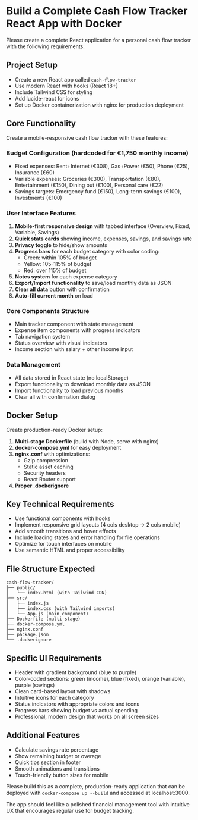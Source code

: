# Build a Complete Cash Flow Tracker React App with Docker

Please create a complete React application for a personal cash flow tracker with the following requirements:

## Project Setup
- Create a new React app called `cash-flow-tracker`
- Use modern React with hooks (React 18+)
- Include Tailwind CSS for styling
- Add lucide-react for icons
- Set up Docker containerization with nginx for production deployment

## Core Functionality
Create a mobile-responsive cash flow tracker with these features:

### Budget Configuration (hardcoded for €1,750 monthly income)
- Fixed expenses: Rent+Internet (€308), Gas+Power (€50), Phone (€25), Insurance (€60)
- Variable expenses: Groceries (€300), Transportation (€80), Entertainment (€150), Dining out (€100), Personal care (€22)
- Savings targets: Emergency fund (€150), Long-term savings (€100), Investments (€100)

### User Interface Features
1. **Mobile-first responsive design** with tabbed interface (Overview, Fixed, Variable, Savings)
2. **Quick stats cards** showing income, expenses, savings, and savings rate
3. **Privacy toggle** to hide/show amounts
4. **Progress bars** for each budget category with color coding:
   - Green: within 105% of budget
   - Yellow: 105-115% of budget  
   - Red: over 115% of budget
5. **Notes system** for each expense category
6. **Export/Import functionality** to save/load monthly data as JSON
7. **Clear all data** button with confirmation
8. **Auto-fill current month** on load

### Core Components Structure
- Main tracker component with state management
- Expense item components with progress indicators
- Tab navigation system
- Status overview with visual indicators
- Income section with salary + other income input

### Data Management
- All data stored in React state (no localStorage)
- Export functionality to download monthly data as JSON
- Import functionality to load previous months
- Clear all with confirmation dialog

## Docker Setup
Create production-ready Docker setup:

1. **Multi-stage Dockerfile** (build with Node, serve with nginx)
2. **docker-compose.yml** for easy deployment
3. **nginx.conf** with optimizations:
   - Gzip compression
   - Static asset caching
   - Security headers
   - React Router support
4. **Proper .dockerignore**

## Key Technical Requirements
- Use functional components with hooks
- Implement responsive grid layouts (4 cols desktop → 2 cols mobile)
- Add smooth transitions and hover effects
- Include loading states and error handling for file operations
- Optimize for touch interfaces on mobile
- Use semantic HTML and proper accessibility

## File Structure Expected
```
cash-flow-tracker/
├── public/
│   └── index.html (with Tailwind CDN)
├── src/
│   ├── index.js
│   ├── index.css (with Tailwind imports)
│   └── App.js (main component)
├── Dockerfile (multi-stage)
├── docker-compose.yml
├── nginx.conf
├── package.json
└── .dockerignore
```

## Specific UI Requirements
- Header with gradient background (blue to purple)
- Color-coded sections: green (income), blue (fixed), orange (variable), purple (savings)  
- Clean card-based layout with shadows
- Intuitive icons for each category
- Status indicators with appropriate colors and icons
- Progress bars showing budget vs actual spending
- Professional, modern design that works on all screen sizes

## Additional Features
- Calculate savings rate percentage
- Show remaining budget or overage
- Quick tips section in footer
- Smooth animations and transitions
- Touch-friendly button sizes for mobile

Please build this as a complete, production-ready application that can be deployed with `docker-compose up --build` and accessed at localhost:3000.

The app should feel like a polished financial management tool with intuitive UX that encourages regular use for budget tracking.
